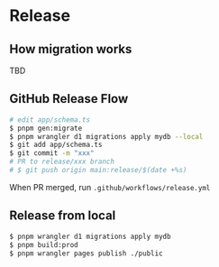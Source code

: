 # Release

## How migration works

TBD

## GitHub Release Flow

```bash
# edit app/schema.ts
$ pnpm gen:migrate
$ pnpm wrangler d1 migrations apply mydb --local
$ git add app/schema.ts
$ git commit -m "xxx"
# PR to release/xxx branch
# $ git push origin main:release/$(date +%s)
```

When PR merged, run `.github/workflows/release.yml`

## Release from local

```bash
$ pnpm wrangler d1 migrations apply mydb
$ pnpm build:prod
$ pnpm wrangler pages publish ./public
```


